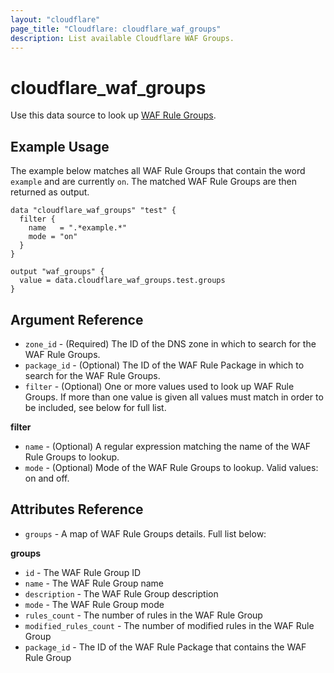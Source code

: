 ```yaml
---
layout: "cloudflare"
page_title: "Cloudflare: cloudflare_waf_groups"
description: List available Cloudflare WAF Groups.
---
```


# cloudflare_waf_groups

Use this data source to look up [WAF Rule Groups][1].

## Example Usage

The example below matches all WAF Rule Groups that contain the word `example` and are currently `on`. The matched WAF Rule Groups are then returned as output.

```hcl
data "cloudflare_waf_groups" "test" {
  filter {
    name   = ".*example.*"
    mode = "on"
  }
}

output "waf_groups" {
  value = data.cloudflare_waf_groups.test.groups
}
```

## Argument Reference

- `zone_id` - (Required) The ID of the DNS zone in which to search for the WAF Rule Groups.
- `package_id` - (Optional) The ID of the WAF Rule Package in which to search for the WAF Rule Groups.
- `filter` - (Optional) One or more values used to look up WAF Rule Groups. If more than one value is given all
  values must match in order to be included, see below for full list.

**filter**

- `name` - (Optional) A regular expression matching the name of the WAF Rule Groups to lookup.
- `mode` - (Optional) Mode of the WAF Rule Groups to lookup. Valid values: on and off.

## Attributes Reference

- `groups` - A map of WAF Rule Groups details. Full list below:

**groups**

- `id` - The WAF Rule Group ID
- `name` - The WAF Rule Group name
- `description` - The WAF Rule Group description
- `mode` - The WAF Rule Group mode
- `rules_count` - The number of rules in the WAF Rule Group
- `modified_rules_count` - The number of modified rules in the WAF Rule Group
- `package_id` - The ID of the WAF Rule Package that contains the WAF Rule Group

[1]: https://api.cloudflare.com/#waf-rule-groups-properties
